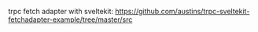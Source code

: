 trpc fetch adapter with sveltekit: https://github.com/austins/trpc-sveltekit-fetchadapter-example/tree/master/src